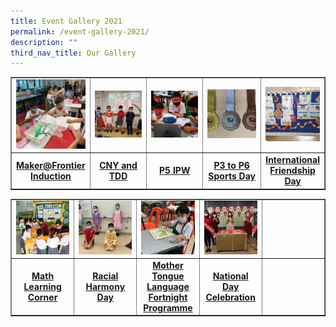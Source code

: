 ```yaml
---
title: Event Gallery 2021
permalink: /event-gallery-2021/
description: ""
third_nav_title: Our Gallery
---
```

<table style="border-collapse: collapse; width: 100%;" border="1">
<tbody>
<tr>
<td style="width: 20%;"><img src="/images/2021a.jpeg"></td>
<td style="width: 20%;"><img src="/images/2021b.jpg"></td>
<td style="width: 20%;"><img src="/images/2021c.jpeg"></td>
<td style="width: 20%;"><img src="/images/2021d.jpeg"></td>
<td style="width: 20%;"><img src="/images/2021e.jpeg"></td>
</tr>
<tr>
<td style="width: 20%; text-align: center;"><a href="/makerfrontier-induction/" rel="noopener"><strong>Maker@Frontier Induction</strong></a></td>
<td style="width: 20%; text-align: center;"><a href="/chinese-new-year-celebration-and-total-defence-day-commemoration/" rel="noopener"><strong>CNY and TDD</strong></a></td>
<td style="width: 20%; text-align: center;"><strong><a href="/p5-interdisciplinary-project-work-ipw/" rel="noopener">P5 IPW</a></strong></td>
<td style="width: 20%; text-align: center;"><a href="/p3-to-p6-sports-day-2021/" rel="noopener"><strong>P3 to P6 Sports Day</strong></a></td>
<td style="width: 20%; text-align: center;"><a href="/international-friendship-day-2021/" rel="noopener"><strong>International Friendship Day</strong></a></td>
</tr>
</tbody>
</table>
<table style="border-collapse: collapse; width: 100%;" border="1">
<tbody>
<tr>
<td style="width: 20%;"><img src="/images/2021f.jpeg"></td>
<td style="width: 20%;"><img src="/images/2021g.jpg"></td>
<td style="width: 20%;"><img src="/images/2021h.jpeg"></td>
<td style="width: 20%;"><img src="/images/2021i.jpg"></td>
<td style="width: 20%;">&nbsp;</td>
</tr>
<tr>
<td style="width: 20%; text-align: center;"><a href="/math-learning-corner/" rel="noopener"><strong>Math Learning Corner</strong></a></td>
<td style="width: 20%; text-align: center;"><a href="/racial-harmony-day-2021/" target="_blank" rel="noopener"><strong>Racial Harmony Day</strong></a></td>
<td style="width: 20%; text-align: center;"><strong><a href="/mother-tongue-language-fortnight-programme-2021/" target="_blank" rel="noopener">Mother Tongue Language Fortnight Programme</a></strong></td>
<td style="width: 20%; text-align: center;"><a href="/national-day-2021/" target="_blank" rel="noopener"><strong>National Day Celebration</strong></a></td>
<td style="width: 20%; text-align: center;">&nbsp;</td>
</tr>
</tbody>
</table>